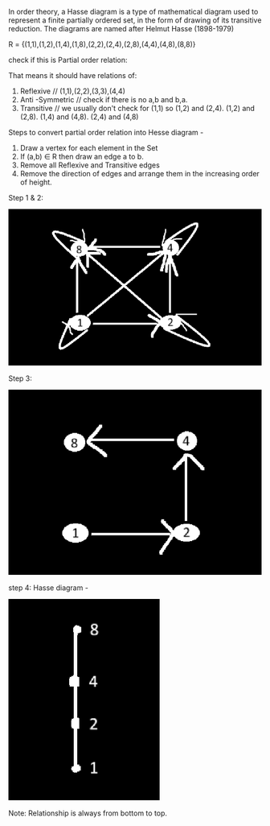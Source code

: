 In order theory, a Hasse diagram is a type of mathematical diagram used to represent a finite partially ordered set, in the form of drawing of its transitive reduction. The diagrams are named after Helmut Hasse (1898-1979)

R = {(1,1),(1,2),(1,4),(1,8),(2,2),(2,4),(2,8),(4,4),(4,8),(8,8)}

check if this is Partial order relation:

That means it should have relations of:

1. Reflexive // (1,1),(2,2),(3,3),(4,4)
2. Anti -Symmetric // check if there is no a,b and b,a.
3. Transitive // we usually don't check for (1,1) so
(1,2) and (2,4). (1,2) and (2,8). (1,4) and (4,8). (2,4) and (4,8)

Steps to convert partial order relation into Hesse diagram - 

1. Draw a vertex for each element in the Set
2. If (a,b) ∈ R then draw an edge a to b.
3. Remove all Reflexive and Transitive edges
4. Remove the direction of edges and arrange them in the increasing order of height.

Step 1 & 2:

![alt text](image.png)

Step 3:

![alt text](image-1.png)

step 4:
Hasse diagram - 

![alt text](image-2.png)

Note:
Relationship is always from bottom to top.